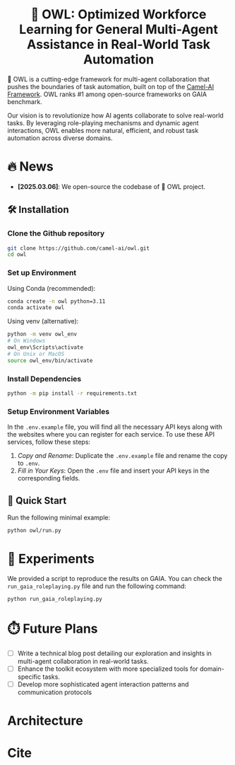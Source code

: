 <h1 align="center">
	🦉 OWL: Optimized Workforce Learning for General Multi-Agent Assistance in Real-World Task Automation
</h1>

🦉 OWL is a cutting-edge framework for multi-agent collaboration that pushes the boundaries of task automation, built on top of the [Camel-AI Framework](https://github.com/camel-ai/camel). 
OWL ranks #1 among open-source frameworks on GAIA benchmark.

Our vision is to revolutionize how AI agents collaborate to solve real-world tasks. By leveraging role-playing mechanisms and dynamic agent interactions, OWL enables more natural, efficient, and robust task automation across diverse domains.

<!-- # Key Features -->

# 🔥 News

- **[2025.03.06]**: We open-source the codebase of 🦉 OWL project.

## 🛠️ Installation

### **Clone the Github repository**

```bash
git clone https://github.com/camel-ai/owl.git
cd owl
```

### **Set up Environment**

Using Conda (recommended):
```bash
conda create -n owl python=3.11
conda activate owl
```

Using venv (alternative):
```bash
python -m venv owl_env
# On Windows
owl_env\Scripts\activate
# On Unix or MacOS
source owl_env/bin/activate
```

### **Install Dependencies**

```bash
python -m pip install -r requirements.txt
```

### **Setup Environment Variables** 

In the `.env.example` file, you will find all the necessary API keys along with the websites where you can register for each service. To use these API services, follow these steps:

1. *Copy and Rename*: Duplicate the `.env.example` file and rename the copy to `.env`.
2. *Fill in Your Keys*: Open the `.env` file and insert your API keys in the corresponding fields. 

## 🚀 Quick Start
   
Run the following minimal example:

```bash
python owl/run.py
```

# 🧪 Experiments

We provided a script to reproduce the results on GAIA. 
You can check the `run_gaia_roleplaying.py` file and run the following command:

```bash
python run_gaia_roleplaying.py
```

# ⏱️ Future Plans

- [ ] Write a technical blog post detailing our exploration and insights in multi-agent collaboration in real-world tasks.
- [ ] Enhance the toolkit ecosystem with more specialized tools for domain-specific tasks.
- [ ] Develop more sophisticated agent interaction patterns and communication protocols

# Architecture



# Cite
